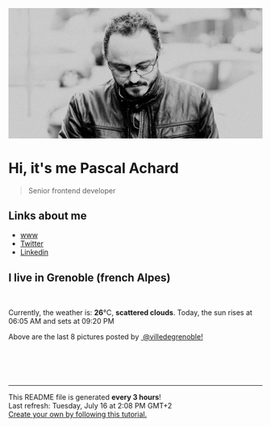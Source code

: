 ![Pascal Achard](./images/photo-pascal-achard.jpg)
# Hi, it's me Pascal Achard
> Senior frontend developer

## Links about me
- [www](https://www.pascal-achard.com)
- [Twitter](https://twitter.com/botmaster)
- [Linkedin](http://www.linkedin.com/in/pascal-achard)


## I live in Grenoble (french Alpes)
<img src="https://openweathermap.org/img/wn/03d@2x.png" alt="">

Currently, the weather is: **26**°C, **scattered clouds**.
Today, the sun rises at 06:05 AM and sets at 09:20 PM

Above are the last 8 pictures posted by <a href="https://www.instagram.com/villedegrenoble/" target="_blank"><img alt="" src="https://upload.wikimedia.org/wikipedia/commons/thumb/e/e7/Instagram_logo_2016.svg/1024px-Instagram_logo_2016.svg.png" width="20"/> @villedegrenoble!</a>

<p style="display: flex; flex-wrap: wrap; gap: 20px;">
        <img src="https://cdn1.picuki.com/hosted-by-instagram/q/0exhNuNYnjBGZDHIdN5WmL9I2OY0FQ9RMOcaS7j0nyZiNxIsbHWB58ltwdGn%7C%7CDh7IAhgASuRYztl5IMrWF1ZAz17NUPcTrKKSDpU6a2QUe2nvDFn%7C%7CJdil78zLHcfYHev8MIrXWCpNWwSDv5PHL%7C%7Clo7gX5vntaygDpzGMMrVAyQlWotfpUrJy9ZRxt+S4jkja6oBsPnBHtFQvJ3YgtoDTpCkeXfPiM8M6o7JiROVB3okD5e6gnSe7FWNkdWtqUQ+RubTCnvpe1HO5Mgo2+F6oT6pmH1sp0H+0sRkGm58f346MIopK69E35KGRS28DAjw%7C%7C%7C%7C0Q+kc2%7C%7CxXTMazT7i0IKljiDlLK3cKp%7C%7C8cymcqDPE97twXzhQYCPF+tbf1suId2QUFzefaL7Uo5WntYfTMdv7nyDyiuwXOTuiz9BHT1hizaNLYtVdanN8K23qmPitQegmgsKotiYXJtl2Ul8tMqItFAtIF6fUu5ufQvY2m8xG9odKbyby8qC.jpeg" alt="" width="200"/>
        <img src="https://cdn1.picuki.com/hosted-by-instagram/q/0exhNuNYnjBGZDHIdN5WmL9I2OY0FQ9RN+caS7j0nyZiNxIsbHWB58ltwdev%7C%7CDlyKw1oASyLeDtp4oouUlhXZFp6NU3fS72OSzZW762YUYCm0TNu85RinbowKXEXYHSt8MQvOzjYMTIfQeoEH%7C%7Cbx7a8Koru5A2MGo1zRMrBC0GAG4fy3UPI7mslm3ayEv0rhtp58KXt1%7C%7CGgeLF11q9PJvjsNTvX9fMhnsKMlC+RCjMkEpensmCG2X2MvbyhBGTOguYrVwr9T3GXXejYH9GmkGqIrP04h0wepoBxpg9slppOlEp9AivMv96XTQTsmcF06pER5sbWctgKLa2OrghQflibaxYyyc%7C%7C0uo6r7IOrAeMHY1Az0aajwHopUcl4qGtLyYkfyKsShKc8cxa8KT9wAhRO28wTqOeWy0xssVGV1og2vOr0oG8yEko2t+3bFjTO4rAAPnsSYSZ1L32pRw8quyiBtU1X+BsVrNQHU6BYtF4MWJ+fqx7r1Pq59RhA4LYAX9zmJ1MAMdg==.jpeg" alt="" width="200"/>
        <img src="https://cdn1.picuki.com/hosted-by-instagram/q/0exhNuNYnjBGZDHIdN5WmL9I2OY0FQ9RN+caS7j0nyZiNxIsbHWB58ltwdev%7C%7CDlyKw1oASyLeDtp4oooWVhSZFp6NU3fSbyLSDpc6aWQUYCj0DRu9pZknbc0KXUeZn6s%7C%7CscvOzjYMTIfQeoEH%7C%7Cbx7a8Koru5A2MEoyX9auctyTIPq46pHp17ya4o9v+Ojljx6oMjJTAE9Hg0Jhtl8ZPcpDtEWvbzNsA6q6RjAIgCifgG6vuzynXhV1IkeFFxHzPCu7iSuLtajA65LRQJrGqJUa4TJRoxj1j9shI8760BudShZJpM+N8ZkObUT2RaCCE+4R1pr5e8lCvIV2usxh5%7C%7C2VHL74eYItESn8XfEfCKeMHinw%7C%7CaZanzA%7C%7C4feT9cJLKEHlzfIqL7Uo5WntYfTMdv7nyi3UuWS6mk+AJ8AB1ytmS5CYJ8Zd6N7oSPokbm0G+vsgAposuDLZVI5GpKtMqItFAtIF6fI+wYfQvY2m8xG9odKbyby8qC.jpeg" alt="" width="200"/>
        <img src="https://cdn1.picuki.com/hosted-by-instagram/q/0exhNuNYnjBGZDHIdN5WmL9I2OY0FQ9RNucaS7j0nyZiNxIsbHWB58ltwdGn%7C%7CDh7IAhgASuRYztl5I8jUVxXCD17OUXdS7eLSj9T7qidUemhvD1h95dolL83KHcXY3Kq98opVgmYdSgIGaYDG7uo%7C%7CesJ+vrucjMBpi2XMLQT9zJBpY6uSKVKz8B1pJ2Jg3Tk79kraTAMzWUiG0E8%7C%7C9TUuS4LW+bxP4BytrR1FPpexMEL6qHomSa8HyMkfno4KD6chYjAi7NS1HKuSzs7xG6vRPQdJXkGk3C1viQdm715g6u0M6trjPg85ObSSGtafkNa9hc+h7actgLsLmOq3R4FjjWVzbvsIq4Zh6zTCqKSYPXN6xuZI7X8GOlPZ2M+MvPGe0n7I%7C%7CKlJJ4OwL1hEaAD03GbogXlVfb72U4nUmxo2m3YLdRPTf6i16agry%7C%7CS0Wja9g==.jpeg" alt="" width="200"/>
        <img src="https://cdn1.picuki.com/hosted-by-instagram/q/0exhNuNYnjBGZDHIdN5WmL9I2OY0FQ9RN+caS7j0nyZiNxIsbHWB58ltwdGn%7C%7CDh7IAhgASuRYztl5I8iWVtWDz17OUHYTbWISz1R5q2RVe6rvDNn9JJknLgwLnMXZ3em98UtVm+pNWwSDv5PHL%7C%7Clo7gX5vnvbCgAojOMMbBCyQlWotfpUrJy9ZRxt+S4jkja6oBsPnBHtFQvJ3YgtoDTpCkeXfPiM8M6o7JiROVB2YkD5e6gnSe7FWNkdWtqUQ+RubTCnvpe1HO%7C%7CMgo2+F6oT6pmC0sWpHG9gyAftbkf346MIopK3rM8p4ORSWIKAk1ElkVtwIOftgLsSSaq3EEPlC2GhLy5L652mbTJAaGSQoPd5y%7C%7ClZLP%7C%7CI5ZYD1MbKtbaZErVONahUudqprhnFdFr0mH4pTbrULey0xYsUmMToWzbVcA2fPOe+7yt9iqIgG7b9FE=.jpeg" alt="" width="200"/>
        <img src="https://cdn1.picuki.com/hosted-by-instagram/q/0exhNuNYnjBGZDHIdN5WmL9I2OY0FQ9RNecaS7j0nyZiNxIsbHWB58ltwdev%7C%7CDlyKw1oASyLeDtp4ogsWF1WZFp6NULWQLOBTT1R6qudUoCg1DZn9pNhnb48JHIdZ3Cp8cYlOzjYMTIfQeoEH%7C%7Cbx7a8Koru5A2MEoyX9auctyTIPq46pHp17ya4o9v+Ojljx6oMjJTAE9Hg0Jhtl85PcpDtEWvbzNsA6q6RjAIgCifgG6vuzynXoV1IkeFFxHzPCq7LPu7Y11iTyIjYJrGqJUa4TAHwh2Ef9shI8760BudShZJpM+N8ZkObUT2RaCCE+4R1pr5e8lCvIV2usxh5%7C%7C2VHE7YeQIdM8ocXdP8aEeP%7C%7Ci1g%7C%7C0Q6vzA%7C%7C4feT9cJLKEHlzfIqL7Uo5WntYfTMdv7nqUxBCLbpf70jZzHQAdlTuBDoZVWdTLx5ir53HDkxWMllRuhvi9TL1bw2FstMqItFAtIF6fUeobfQvY2m8xG9odKbyby8qC.jpeg" alt="" width="200"/>
        <img src="https://cdn1.picuki.com/hosted-by-instagram/q/0exhNuNYnjBGZDHIdN5WmL9I2OY0FQ9RNucaS7j0nyZiNxIsbHWB58ltwdev%7C%7CDlyKw1oASyLeDtp4IopWF1ZZFp6NULWT7CNTT1R6qSRVICl1jVi85dkk7oyK3AYYHes9colOzjYMTIfQeoEH%7C%7Cbx7a8Koru5A2MGo1zRMrBC0GAG4fy3UPI7mslm3ayEv0rhtp58KXt1%7C%7CGgeLF11q9PJvjsNTvX9fMhnsKMlC+VCjMkEpensmCG2X2MvbyhBGTOguYrVwr9T02XXejYH9GmkGoERAVk8oG20pjEYg9slppOlE4J+w%7C%7Csh96XTQTsmcF06pER5sbWctgKLa2OrghQflibaxYyyc%7C%7C0uo6r7IOrAeMHY2w7kQ+PzDp5Uc3AMU9HifgvxKvbmKOkcxa8KT9wAhRO28wTqOeWy0xssVGV1og2pOYhKdPyX7Z2L01PjsCuvlD84pP6XbJ5owEQIp82iuV5+e0v2IZ1HMCHy3hYtF4MWJ+fqv7yBP659RhA4LYAX9zmJ1MAMdg==.jpeg" alt="" width="200"/>
        <img src="https://cdn1.picuki.com/hosted-by-instagram/q/0exhNuNYnjBGZDHIdN5WmL9I2OY0FQ9RMOcaS7j0nyZiNxIsbHWB58ltwdGn%7C%7CDh7IAhgASuRYztk7Y4oUVVRAj17O0TWTLCLTDlW76+bXOmivDBm859inbw1LHQfbH+q8cooV2OpNWwSDv5PHL%7C%7Clo7gX5vrobigBpzuMMLVKyQlWotfpUrJy9ZRxt+S4jkja6oBsPnBHtFQvJ3YgtoDTpCkeXfPiM8M6o7JiROVB3okD5e6gnSe7FWNkdWtqUQ+RubTCnvpe1HO8Mgo2+F6oT6pmYkcts1aulTsI4Ysf346MIopKi8Q7iKaRSWIKAk1ElkVtwIOftgLsSSaq3EEPlC2GhLy5L652mbTJB+aoDfjryHD6O6DhI7RuVnxbOfrmeWz4FdGXUsYNmrFfLehP+22Fwi2tcJGy0xYsUmMToWPTWMY2fPOe+7yt9iqIgG7b9FE=.jpeg" alt="" width="200"/>
</p>

------------
<p>This README file is generated <b>every 3 hours</b>!
    <br />Last refresh: Tuesday, July 16 at 2:08 PM GMT+2
    <br /><a href="https://medium.com/@th.guibert/how-to-create-a-self-updating-readme-md-for-your-github-profile-f8b05744ca91">Create your own by following this tutorial.</a>
</p>
<p><a href="https://github.com/botmaster/botmaster/actions/workflows/main.yaml"><img alt="" src="https://github.com/botmaster/botmaster/actions/workflows/main.yaml/badge.svg" /></a></p>

